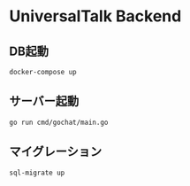 # UniversalTalk Backend

## DB起動
```shell
docker-compose up
```

## サーバー起動
```shell
go run cmd/gochat/main.go
```

## マイグレーション
```shell
sql-migrate up
```